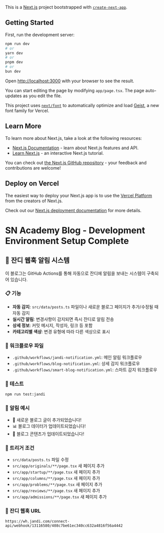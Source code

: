 This is a [Next.js](https://nextjs.org) project bootstrapped with [`create-next-app`](https://nextjs.org/docs/app/api-reference/cli/create-next-app).

## Getting Started

First, run the development server:

```bash
npm run dev
# or
yarn dev
# or
pnpm dev
# or
bun dev
```

Open [http://localhost:3000](http://localhost:3000) with your browser to see the result.

You can start editing the page by modifying `app/page.tsx`. The page auto-updates as you edit the file.

This project uses [`next/font`](https://nextjs.org/docs/app/building-your-application/optimizing/fonts) to automatically optimize and load [Geist](https://vercel.com/font), a new font family for Vercel.

## Learn More

To learn more about Next.js, take a look at the following resources:

- [Next.js Documentation](https://nextjs.org/docs) - learn about Next.js features and API.
- [Learn Next.js](https://nextjs.org/learn) - an interactive Next.js tutorial.

You can check out [the Next.js GitHub repository](https://github.com/vercel/next.js) - your feedback and contributions are welcome!

## Deploy on Vercel

The easiest way to deploy your Next.js app is to use the [Vercel Platform](https://vercel.com/new?utm_medium=default-template&filter=next.js&utm_source=create-next-app&utm_campaign=create-next-app-readme) from the creators of Next.js.

Check out our [Next.js deployment documentation](https://nextjs.org/docs/app/building-your-application/deploying) for more details.

# SN Academy Blog - Development Environment Setup Complete

## 🚀 잔디 웹훅 알림 시스템

이 블로그는 GitHub Actions를 통해 자동으로 잔디에 알림을 보내는 시스템이 구축되어 있습니다.

### 📋 기능
- **자동 감지**: `src/data/posts.ts` 파일이나 새로운 블로그 페이지가 추가/수정될 때 자동 감지
- **실시간 알림**: 변경사항이 감지되면 즉시 잔디로 알림 전송
- **상세 정보**: 커밋 메시지, 작성자, 링크 등 포함
- **카테고리별 색상**: 변경 유형에 따라 다른 색상으로 표시

### 🔧 워크플로우 파일
- `.github/workflows/jandi-notification.yml`: 메인 알림 워크플로우
- `.github/workflows/blog-notification.yml`: 상세 감지 워크플로우  
- `.github/workflows/smart-blog-notification.yml`: 스마트 감지 워크플로우

### 🧪 테스트
```bash
npm run test:jandi
```

### 📱 알림 예시
- 📝 새로운 블로그 글이 추가되었습니다!
- 📊 블로그 데이터가 업데이트되었습니다!
- 🔄 블로그 콘텐츠가 업데이트되었습니다!

### 🎯 트리거 조건
- `src/data/posts.ts` 파일 수정
- `src/app/originals/**/page.tsx` 새 페이지 추가
- `src/app/startup/**/page.tsx` 새 페이지 추가
- `src/app/columns/**/page.tsx` 새 페이지 추가
- `src/app/problems/**/page.tsx` 새 페이지 추가
- `src/app/reviews/**/page.tsx` 새 페이지 추가
- `src/app/admissions/**/page.tsx` 새 페이지 추가

### 🔗 잔디 웹훅 URL
```
https://wh.jandi.com/connect-api/webhook/13116580/408c7be61ec340cc632a4816f56a4442
```